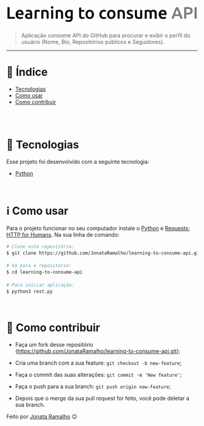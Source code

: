 <h1 align="center"> 
    <img src=".github/API.svg" width="500px">
</h1>

> Aplicação consome API do GitHub para procurar e exibir o perfil do usuário (Nome, Bio, Repositórios públicos e Seguidores).

---

# :pushpin: Índice
* [Tecnologias](#rocket-tecnologias)
* [Como usar](#information_source-como-usar)
* [Como contribuir](#thinking-como-contribuir)


<br/>
<br/>

# :rocket: Tecnologias

Esse projeto foi desenvolvido com a seguinte tecnologia:
- [Python](https://www.python.org/)

<br/>

# :information_source: Como usar

Para o projeto funcionar no seu computador instale o [Python](https://www.python.org/) e [Requests: HTTP for Humans](https://requests.readthedocs.io/en/master/). Na sua linha de comando:

```bash
# Clone este repositório:
$ git clone https://github.com/JonataRamalho/learning-to-consume-api.git

# Vá para o repositório:
$ cd learning-to-consume-api

# Para iniciar aplicação:
$ python3 rest.py
```

<br/>

# :thinking: Como contribuir

- Faça um fork desse repositório (https://github.com/JonataRamalho/learning-to-consume-api.git);

- Cria uma branch com a sua feature: ```git checkout -b new-feature```;

- Faça o commit das suas alterações: ```git commit -m 'New feature'```;

- Faça o push para a sua branch: ```git push origin new-feature```;

- Depois que o merge da sua pull request for feito, você pode deletar a sua branch.

Feito por [Jonata Ramalho](https://github.com/JonataRamalho) :wink:
